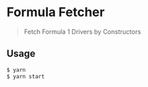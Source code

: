 # Formula Fetcher

> Fetch Formula 1 Drivers by Constructors

## Usage

```sh
$ yarn
$ yarn start
```
